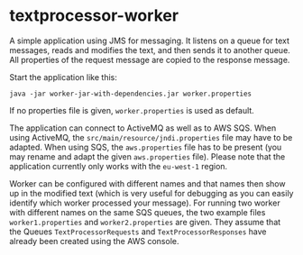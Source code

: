 # textprocessor-worker

A simple application using JMS for messaging. It listens on a queue for text messages, reads and modifies the text, and then sends it to another queue. All properties of the request message are copied to the response message.

Start the application like this:

```java -jar worker-jar-with-dependencies.jar worker.properties```

If no properties file is given, `worker.properties` is used as default.

The application can connect to ActiveMQ as well as to AWS SQS. When using ActiveMQ, the `src/main/resource/jndi.properties` file may have to be adapted. When using SQS, the `aws.properties` file has to be present (you may rename and adapt the given `aws.properties` file). Please note that the application currently only works with the `eu-west-1` region.

Worker can be configured with different names and that names then show up in the modified text (which is very useful for debugging as you can easily identify which worker processed your message). For running two worker with different names on the same SQS queues, the two example files `worker1.properties` and `worker2.properties` are given. They assume that the Queues `TextProcessorRequests` and `TextProcessorResponses` have already been created using the AWS console. 
